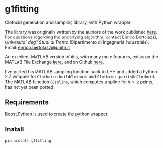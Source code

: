 # g1fitting
Clothoid generation and sampling library, with Python wrapper

The library was originally written by the authors of the work published [here](http://onlinelibrary.wiley.com/doi/10.1002/mma.3114/abstract). For questions regarding the underlying algorithm, contact Enrico Bertolazzi, _Universita` degli Studi di Trento_ (Dipartimento di Ingegneria Industriale). Email: enrico.bertolazzi@unitn.it

An excellent MATLAB version of this, with many more features, exists on the MATLAB File Exchange [here](http://www.mathworks.com/matlabcentral/fileexchange/42113-g1-fitting-with-clothoids), and on Github [here](https://github.com/ebertolazzi/G1fitting).

I've ported his MATLAB sampling function back to C++ and added a Python 2.7 wrapper for `Clothoid::buildClothoid` and `Clothoid::pointsOnClothoid`. The MATLAB function `G1spline`, which computes a spline for `N > 2` points, has not yet been ported.

## Requirements

Boost.Python is used to create the python wrapper.

## Install

`pip install g1fitting`
